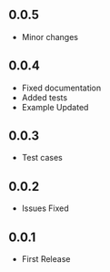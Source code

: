 ## 0.0.5
- Minor changes  
## 0.0.4
- Fixed documentation 
- Added tests
- Example Updated

## 0.0.3
- Test cases

## 0.0.2
- Issues Fixed

## 0.0.1
- First Release